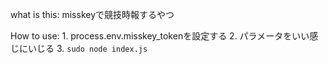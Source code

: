 what is this:
 misskeyで競技時報するやつ

How to use:
    1. process.env.misskey_tokenを設定する
    2. パラメータをいい感じにいじる
    3. `sudo node index.js`